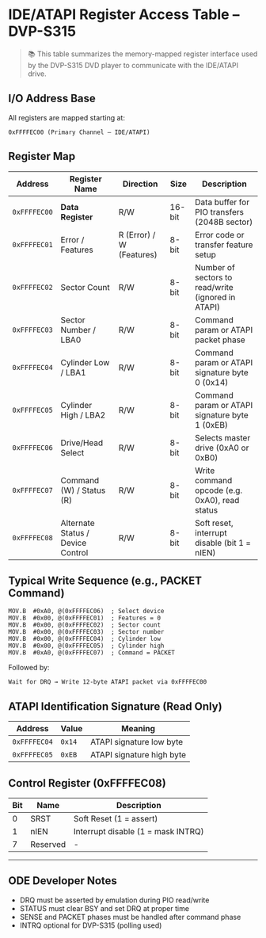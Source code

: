# IDE/ATAPI Register Access Table – DVP-S315

> 📚 This table summarizes the memory-mapped register interface used by the DVP-S315 DVD player to communicate with the IDE/ATAPI drive.

## I/O Address Base

All registers are mapped starting at:

```text
0xFFFFEC00 (Primary Channel – IDE/ATAPI)
```

## Register Map

| Address      | Register Name                     | Direction                | Size   | Description                                        |
| ------------ | --------------------------------- | ------------------------ | ------ | -------------------------------------------------- |
| `0xFFFFEC00` | **Data Register**                 | R/W                      | 16-bit | Data buffer for PIO transfers (2048B sector)       |
| `0xFFFFEC01` | Error / Features                  | R (Error) / W (Features) | 8-bit  | Error code or transfer feature setup               |
| `0xFFFFEC02` | Sector Count                      | R/W                      | 8-bit  | Number of sectors to read/write (ignored in ATAPI) |
| `0xFFFFEC03` | Sector Number / LBA0              | R/W                      | 8-bit  | Command param or ATAPI packet phase                |
| `0xFFFFEC04` | Cylinder Low / LBA1               | R/W                      | 8-bit  | Command param or ATAPI signature byte 0 (0x14)     |
| `0xFFFFEC05` | Cylinder High / LBA2              | R/W                      | 8-bit  | Command param or ATAPI signature byte 1 (0xEB)     |
| `0xFFFFEC06` | Drive/Head Select                 | R/W                      | 8-bit  | Selects master drive (0xA0 or 0xB0)                |
| `0xFFFFEC07` | Command (W) / Status (R)          | R/W                      | 8-bit  | Write command opcode (e.g. 0xA0), read status      |
| `0xFFFFEC08` | Alternate Status / Device Control | R/W                      | 8-bit  | Soft reset, interrupt disable (bit 1 = nIEN)       |

## Typical Write Sequence (e.g., PACKET Command)

```text
MOV.B  #0xA0, @(0xFFFFEC06)  ; Select device
MOV.B  #0x00, @(0xFFFFEC01)  ; Features = 0
MOV.B  #0x00, @(0xFFFFEC02)  ; Sector count
MOV.B  #0x00, @(0xFFFFEC03)  ; Sector number
MOV.B  #0x00, @(0xFFFFEC04)  ; Cylinder low
MOV.B  #0x00, @(0xFFFFEC05)  ; Cylinder high
MOV.B  #0xA0, @(0xFFFFEC07)  ; Command = PACKET
```

Followed by:

```text
Wait for DRQ → Write 12-byte ATAPI packet via 0xFFFFEC00
```

## ATAPI Identification Signature (Read Only)

| Address      | Value  | Meaning                   |
| ------------ | ------ | ------------------------- |
| `0xFFFFEC04` | `0x14` | ATAPI signature low byte  |
| `0xFFFFEC05` | `0xEB` | ATAPI signature high byte |

## Control Register (0xFFFFEC08)

| Bit | Name     | Description                        |
| --- | -------- | ---------------------------------- |
| 0   | SRST     | Soft Reset (1 = assert)            |
| 1   | nIEN     | Interrupt disable (1 = mask INTRQ) |
| 7   | Reserved | -                                  |

---

## ODE Developer Notes

- DRQ must be asserted by emulation during PIO read/write
- STATUS must clear BSY and set DRQ at proper time
- SENSE and PACKET phases must be handled after command phase
- INTRQ optional for DVP-S315 (polling used)
